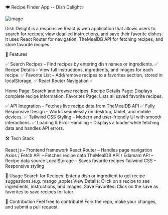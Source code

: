 🍽️ Recipe Finder App  -- Dish Delight✨

![image](https://github.com/user-attachments/assets/ff6e33d8-0af5-40a8-be17-99c786f53b94)

Dish Delight is a responsive React.js web application that allows users to search for recipes, view detailed instructions, and save their favorite dishes. It uses React Router for navigation, TheMealDB API for fetching recipes, and  store favorite recipes.

🚀 Features

✅ Search Recipes – Find recipes by entering dish names or ingredients.
✅ Recipe Details – View full instructions, ingredients, and images for each recipe.
✅ Favorite List – Add/remove recipes to a favorites section, stored in localStorage.
✅ React Router Navigation –

Home Page: Search and browse recipes.
Recipe Details Page: Displays complete recipe information.
Favorites Page: Lists all saved favorite recipes.

✅ API Integration – Fetches live recipe data from TheMealDB API 
✅ Fully Responsive Design – Works seamlessly on desktop, tablet, and mobile devices.
✅ Tailwind CSS Styling – Modern and user-friendly UI with smooth interactions.
✅ Loading & Error Handling – Displays a loader while fetching data and handles API errors.

🛠️ Tech Stack

React.js – Frontend framework
React Router – Handles page navigation
Axios / Fetch API – Fetches recipe data
TheMealDB API / Edamam API – Recipe data source
LocalStorage – Saves favorite recipes
Tailwind CSS – Responsive styling

📌 Usage
Search for Recipes: Enter a dish or ingredient to get recipe suggestions.(e.g. mango ,apple)
View Details: Click on a recipe to see ingredients, instructions, and images.
Save Favorites: Click on the save as favorites to save recipes for later.

🤝 Contribution
Feel free to contribute! Fork the repo, make your changes, and submit a pull request.
